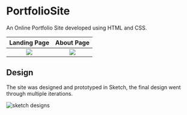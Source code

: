 # PortfolioSite
An Online Portfolio Site developed using HTML and CSS.

Landing Page | About Page 
:---------:|:------------:
![](/src/readme/landing.png)|![](/src/readme/about.png)

## Design
The site was designed and prototyped in Sketch, the final design went through multiple iterations.

![sketch designs](/src/readme/sketch.png)
